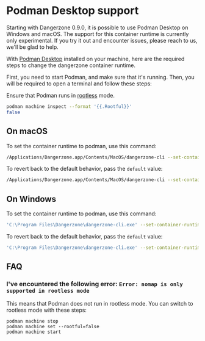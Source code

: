 # Podman Desktop support

Starting with Dangerzone 0.9.0, it is possible to use Podman Desktop on
Windows and macOS. The support for this container runtime is currently only
experimental. If you try it out and encounter issues, please reach to us, we'll
be glad to help.

With [Podman Desktop](https://podman-desktop.io/) installed on your machine,
here are the required steps to change the dangerzone container runtime.

First, you need to start Podman, and make sure that it's running. Then, you will
be required to open a terminal and follow these steps:

Ensure that Podman runs in
[rootless](https://github.com/containers/podman/blob/main/docs/tutorials/podman-for-windows.md#rootful--rootless)
mode.

```bash
podman machine inspect --format '{{.Rootful}}'
false
```

## On macOS

To set the container runtime to podman, use this command:

```bash
/Applications/Dangerzone.app/Contents/MacOS/dangerzone-cli --set-container-runtime podman
```

To revert back to the default behavior, pass the `default` value:

```bash
/Applications/Dangerzone.app/Contents/MacOS/dangerzone-cli --set-container-runtime default
```

## On Windows

To set the container runtime to podman, use this command:

```bash
'C:\Program Files\Dangerzone\dangerzone-cli.exe' --set-container-runtime podman
```

To revert back to the default behavior, pass the `default` value:

```bash
'C:\Program Files\Dangerzone\dangerzone-cli.exe' --set-container-runtime podman
```

## FAQ

### I've encountered the following error: `Error: nomap is only supported in rootless mode`

This means that Podman does not run in rootless mode. You can switch to rootless
mode with these steps:

```
podman machine stop
podman machine set --rootful=false
podman machine start
```
